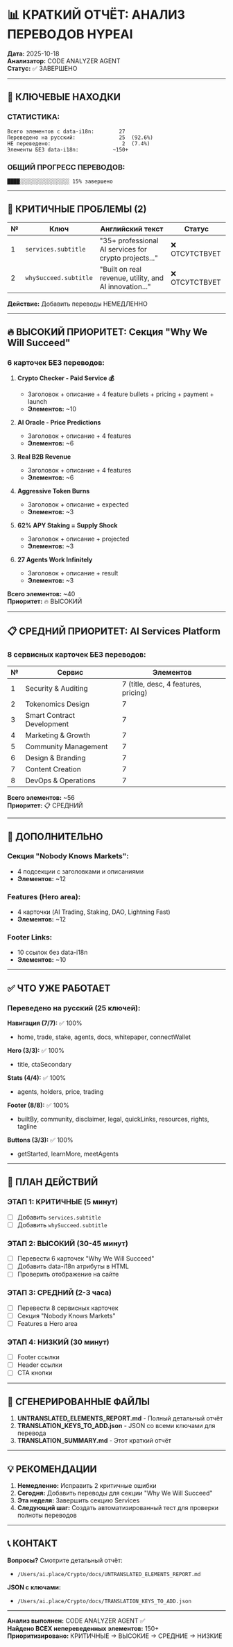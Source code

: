# 📊 КРАТКИЙ ОТЧЁТ: АНАЛИЗ ПЕРЕВОДОВ HYPEAI

**Дата:** 2025-10-18  
**Анализатор:** CODE ANALYZER AGENT  
**Статус:** ✅ ЗАВЕРШЕНО

---

## 🎯 КЛЮЧЕВЫЕ НАХОДКИ

### СТАТИСТИКА:
```
Всего элементов с data-i18n:        27
Переведено на русский:              25  (92.6%)
НЕ переведено:                       2  (7.4%)
Элементы БЕЗ data-i18n:           ~150+
```

### ОБЩИЙ ПРОГРЕСС ПЕРЕВОДОВ:
```
████░░░░░░░░░░░░░░░░ 15% завершено
```

---

## 🚨 КРИТИЧНЫЕ ПРОБЛЕМЫ (2)

| № | Ключ | Английский текст | Статус |
|---|------|------------------|--------|
| 1 | `services.subtitle` | "35+ professional AI services for crypto projects..." | ❌ ОТСУТСТВУЕТ |
| 2 | `whySucceed.subtitle` | "Built on real revenue, utility, and AI innovation..." | ❌ ОТСУТСТВУЕТ |

**Действие:** Добавить переводы НЕМЕДЛЕННО

---

## 🔥 ВЫСОКИЙ ПРИОРИТЕТ: Секция "Why We Will Succeed"

### 6 карточек БЕЗ переводов:

1. **Crypto Checker - Paid Service 💰**
   - Заголовок + описание + 4 feature bullets + pricing + payment + launch
   - **Элементов:** ~10

2. **AI Oracle - Price Predictions**
   - Заголовок + описание + 4 features
   - **Элементов:** ~6

3. **Real B2B Revenue**
   - Заголовок + описание + 4 features
   - **Элементов:** ~6

4. **Aggressive Token Burns**
   - Заголовок + описание + expected
   - **Элементов:** ~3

5. **62% APY Staking = Supply Shock**
   - Заголовок + описание + projected
   - **Элементов:** ~3

6. **27 Agents Work Infinitely**
   - Заголовок + описание + result
   - **Элементов:** ~3

**Всего элементов:** ~40  
**Приоритет:** 🔥 ВЫСОКИЙ

---

## 📋 СРЕДНИЙ ПРИОРИТЕТ: AI Services Platform

### 8 сервисных карточек БЕЗ переводов:

| № | Сервис | Элементов |
|---|--------|-----------|
| 1 | Security & Auditing | 7 (title, desc, 4 features, pricing) |
| 2 | Tokenomics Design | 7 |
| 3 | Smart Contract Development | 7 |
| 4 | Marketing & Growth | 7 |
| 5 | Community Management | 7 |
| 6 | Design & Branding | 7 |
| 7 | Content Creation | 7 |
| 8 | DevOps & Operations | 7 |

**Всего элементов:** ~56  
**Приоритет:** 📋 СРЕДНИЙ

---

## 📌 ДОПОЛНИТЕЛЬНО

### Секция "Nobody Knows Markets":
- 4 подсекции с заголовками и описаниями
- **Элементов:** ~12

### Features (Hero area):
- 4 карточки (AI Trading, Staking, DAO, Lightning Fast)
- **Элементов:** ~12

### Footer Links:
- 10 ссылок без data-i18n
- **Элементов:** ~10

---

## ✅ ЧТО УЖЕ РАБОТАЕТ

### Переведено на русский (25 ключей):

**Навигация (7/7):** ✅ 100%
- home, trade, stake, agents, docs, whitepaper, connectWallet

**Hero (3/3):** ✅ 100%
- title, ctaSecondary

**Stats (4/4):** ✅ 100%
- agents, holders, price, trading

**Footer (8/8):** ✅ 100%
- builtBy, community, disclaimer, legal, quickLinks, resources, rights, tagline

**Buttons (3/3):** ✅ 100%
- getStarted, learnMore, meetAgents

---

## 🎯 ПЛАН ДЕЙСТВИЙ

### ЭТАП 1: КРИТИЧНЫЕ (5 минут)
- [ ] Добавить `services.subtitle`
- [ ] Добавить `whySucceed.subtitle`

### ЭТАП 2: ВЫСОКИЙ (30-45 минут)
- [ ] Перевести 6 карточек "Why We Will Succeed"
- [ ] Добавить data-i18n атрибуты в HTML
- [ ] Проверить отображение на сайте

### ЭТАП 3: СРЕДНИЙ (2-3 часа)
- [ ] Перевести 8 сервисных карточек
- [ ] Секция "Nobody Knows Markets"
- [ ] Features в Hero area

### ЭТАП 4: НИЗКИЙ (30 минут)
- [ ] Footer ссылки
- [ ] Header ссылки
- [ ] CTA кнопки

---

## 📁 СГЕНЕРИРОВАННЫЕ ФАЙЛЫ

1. **UNTRANSLATED_ELEMENTS_REPORT.md** - Полный детальный отчёт
2. **TRANSLATION_KEYS_TO_ADD.json** - JSON со всеми ключами для перевода
3. **TRANSLATION_SUMMARY.md** - Этот краткий отчёт

---

## 💡 РЕКОМЕНДАЦИИ

1. **Немедленно:** Исправить 2 критичные ошибки
2. **Сегодня:** Добавить переводы для секции "Why We Will Succeed"
3. **Эта неделя:** Завершить секцию Services
4. **Следующий шаг:** Создать автоматизированный тест для проверки полноты переводов

---

## 📞 КОНТАКТ

**Вопросы?** Смотрите детальный отчёт:
- `/Users/ai.place/Crypto/docs/UNTRANSLATED_ELEMENTS_REPORT.md`

**JSON с ключами:**
- `/Users/ai.place/Crypto/docs/TRANSLATION_KEYS_TO_ADD.json`

---

**Анализ выполнен:** CODE ANALYZER AGENT ✅  
**Найдено ВСЕХ непереведенных элементов:** 150+  
**Приоритизировано:** КРИТИЧНЫЕ → ВЫСОКИЕ → СРЕДНИЕ → НИЗКИЕ
